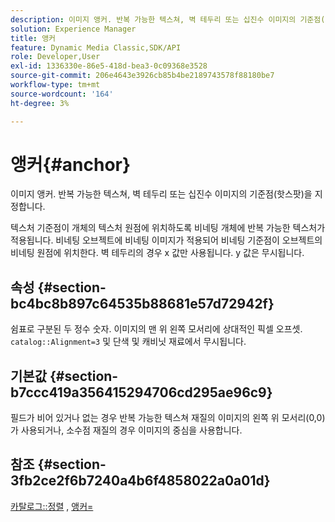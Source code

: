 ```yaml
---
description: 이미지 앵커. 반복 가능한 텍스쳐, 벽 테두리 또는 십진수 이미지의 기준점(핫스팟)을 지정합니다.
solution: Experience Manager
title: 앵커
feature: Dynamic Media Classic,SDK/API
role: Developer,User
exl-id: 1336330e-86e5-418d-bea3-0c09368e3528
source-git-commit: 206e4643e3926cb85b4be2189743578f88180be7
workflow-type: tm+mt
source-wordcount: '164'
ht-degree: 3%

---
```


# 앵커{#anchor}

이미지 앵커. 반복 가능한 텍스쳐, 벽 테두리 또는 십진수 이미지의 기준점(핫스팟)을 지정합니다.

텍스처 기준점이 개체의 텍스처 원점에 위치하도록 비네팅 개체에 반복 가능한 텍스처가 적용됩니다. 비네팅 오브젝트에 비네팅 이미지가 적용되어 비네팅 기준점이 오브젝트의 비네팅 원점에 위치한다. 벽 테두리의 경우 x 값만 사용됩니다. y 값은 무시됩니다.

## 속성 {#section-bc4bc8b897c64535b88681e57d72942f}

쉼표로 구분된 두 정수 숫자. 이미지의 맨 위 왼쪽 모서리에 상대적인 픽셀 오프셋. `catalog::Alignment=3` 및 단색 및 캐비닛 재료에서 무시됩니다.

## 기본값 {#section-b7ccc419a356415294706cd295ae96c9}

필드가 비어 있거나 없는 경우 반복 가능한 텍스쳐 재질의 이미지의 왼쪽 위 모서리(0,0)가 사용되거나, 소수점 재질의 경우 이미지의 중심을 사용합니다.

## 참조 {#section-3fb2ce2f6b7240a4b6f4858022a0a01d}

[카탈로그::정렬](../../../../../ir-api/material-cat/image-rendering-api-ref/c-ir-material-catalog/c-ir-material-data-reference/r-ir-alignment.md#reference-e52152e8dc244d0aa13b40c615d0f399) ,  [앵커=](../../../../../ir-api/http-protocol/image-rendering-api-ref/c-ir-http-protocol-ref/c-ir-http-protocol-command-reference/r-ir-http-anchor.md#reference-d53923d785c9442997dc7f2199524c26)

